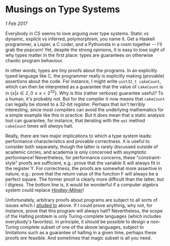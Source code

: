 Musings on Type Systems
==============
_1 Feb 2017_

Everybody in CS seems to love arguing over type systems. Static vs dynamic,
explicit vs inferred, polymorphism, you name it. Get a Haskell programmer, a
Lisper, a C coder, and a Pythonista in a room together -- I'll grab the
popcorn! Yet, despite the strong opinions, it is easy to lose sight of why
types matter in the first place: types are guarantees on otherwise chaotic
program behaviour.

In other words, types are tiny proofs about the programs. In an explicitly
typed language like C, the programmer really is explicitly making (provable)
assertions about the code. For instance, I might write `uint32_t cakeCount`,
which can then be interpreted as a guarantee that the value of `cakeCount` is
in $\{ x | x \in \mathbb{Z}, 0 \leq x < 2^32 \}$. Why is this (rather verbose)
guarantee useful? To a human, it's probably not. But for the compiler it now
means that `cakeCount` can legally be stored to a 32-bit register. Perhaps that
isn't terribly interesting, since most compilers can avoid the underlying
mathematics for a simple example like this in practice. But it _does_ mean that
a static analysis tool can guarantee, for instance, that iterating with the
`eat` method `cakeCount` times will _always_ halt.

Really, there are two major implications to which a type system leads:
performance characteristics and provable correctness. It is useful to consider
both separately, though the latter is rarely discussed outside of academic
circles, and academia is only concerned with asymptotic performance!
Nevertheless, for performance concerns, these "constraint-style" proofs are
sufficient, e.g.: prove that the variable X will always fit in the register Y.
For correctness, the proofs are somewhat more assertive in nature, e.g.: prove
that the return value of the function F will always be a perfect square. The
former proof is clearly more difficult than the latter, but I digress. The
bottom line is, it would be wonderful if a computer algebra system could
replace [Hindley-Milner](https://en.wikipedia.org/wiki/Hindley-Milner)!

Unfortunately, arbitrary proofs about programs are subject to all sorts of
issues which I [alluded to](https://en.wikipedia.org/wiki/Halting_problem)
above. If I could prove anything, why not, for instance, prove that this
program will always halt? Nevertheless, the scope of the Halting problem is
only Turing-complete languages (which includes everybody's favorites). In
principle, it should be possible to design a non-Turing complete subset of one
of the above languages, subject to limitations such as a guarantee of halting
in a given time, perhaps these proofs _are_ feasible. And sometimes that magic
subset is all you need.
